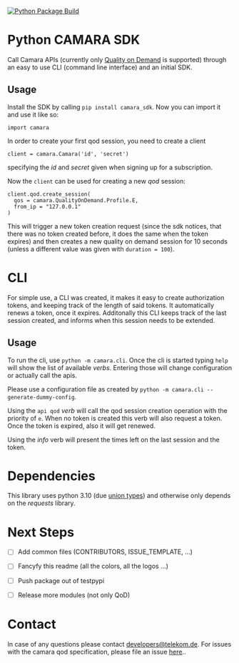 [![Python Package Build](https://github.com/dt-developers/camara-sdk.py/actions/workflows/main.yml/badge.svg)](https://github.com/dt-developers/camara-sdk.py/actions/workflows/main.yml)

Python CAMARA SDK 
=================

Call Camara APIs (currently only [Quality on Demand](https://github.com/camaraproject/QualityOnDemand/) is supported) through an easy to use CLI (command line interface) and an initial SDK.

Usage
-----

Install the SDK by calling `pip install camara_sdk`. Now you can import it and use it like so:

```
import camara
```

In order to create your first qod session, you need to create a client

```
client = camara.Camara('id', 'secret')
```

specifying the *id* and *secret* given when signing up for a subscription.

Now the `client` can be used for creating a new *qod* session:

```
client.qod.create_session(
  qos = camara.QualityOnDemand.Profile.E,
  from_ip = "127.0.0.1"
)
```

This will trigger a new token creation request (since the sdk notices, that there was no token created before, it does the same when the token expires) and then creates a new quality on demand session for 10 seconds (unless a different value was given with `duration = 100`).

CLI
===

For simple use, a CLI was created, it makes it easy to create authorization tokens, and keeping track of the length of said tokens. It automatically renews a token, once it expires. Additonally this CLI keeps track of the last session created, and informs when this session needs to be extended.

Usage
-----

To run the cli, use `python -m camara.cli`. Once the cli is started typing `help` will show the list of available _verbs_. Entering those will change configuration or actually call the apis.

Please use a configuration file as created by `python -m camara.cli --generate-dummy-config`.

Using the `api qod` _verb_ will call the qod session creation operation with the priority of `e`. When no token is created this verb will also request a token. Once the token is expired, also it will get renewed.

Using the _info_ verb will present the times left on the last session and the token.

Dependencies
============

This library uses python 3.10 (due [union types](https://peps.python.org/pep-0604/)) and otherwise only depends on the *requests* library.


Next Steps
==========

- [ ] Add common files (CONTRIBUTORS, ISSUE_TEMPLATE, ...)
- [ ] Fancyfy this readme (all the colors, all the logos ...)
- [ ] Push package out of testpypi
- [ ] Release more modules (not only QoD)


Contact
=======

In case of any questions please contact developers@telekom.de. For issues with the camara qod specification, please file an issue [here](https://github.com/camaraproject/QualityOnDemand/issues/new)..
